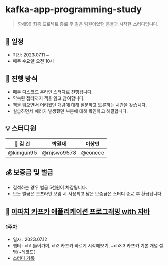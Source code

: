 # kafka-app-programming-study

> 항해99 최종 프로젝트 종료 후 같은 팀원이었던 분들과 시작한 스터디입니다.

## 📆 일정

- 기간: 2023.07.11 ~
- 매주 수요일 오전 10시

## 📑 진행 방식

- 매주 디스코드 온라인 스터디로 진행됩니다.
- 약속된 챕터까지 책을 읽고 참여합니다.
- 책을 읽으면서 어려웠던 개념에 대해 질문하고 토론하는 시간을 갖습니다.
- 실습하면서 에러가 발생했던 부분에 대해 확인하고 해결합니다.


## 💡 스터디원

|                 👑 김 건                  |                 박권재                  |                   이상언                  |
| :--------------------------------------: | :------------------------------------: | :--------------------------------------: |
| [@kimgun95](https://github.com/kimgun95) | [@rnjswo9578](https://github.com/rnjswo9578) |[@eoneee](https://github.com/eoneee) |

## 💰 보증금 및 벌금

- 결석하는 경우 벌금 5천원이 차감됩니다.
- 모든 벌금은 오프라인 모임 시 사용되고 남은 보증금은 스터디 종료 후 환급됩니다.

## 📌 [아파치 카프카 애플리케이션 프로그래밍 with 자바](https://product.kyobobook.co.kr/detail/S000001842177)

### 1주차
- 일자 : 2023.07.12
- 챕터 : ch1.들어가며, ch2.카프카 빠르게 시작해보기, ~ch3.3 카프카 기본 개념 설명(~레코드)
- [스터디 기록](https://github.com/hiki-developer/kafka-app-programming-study/blob/main/study_record/23_07_12.md)

